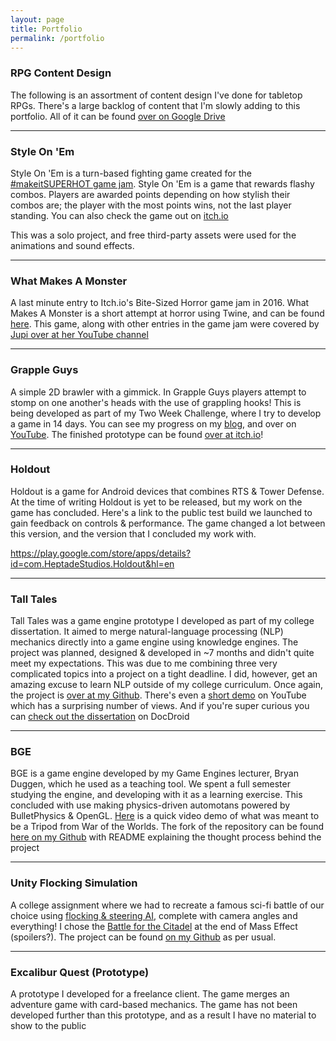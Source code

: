```yaml
---
layout: page
title: Portfolio
permalink: /portfolio
---
```

### RPG Content Design
The following is an assortment of content design I've done for tabletop RPGs. There's a large backlog of content that I'm slowly adding to this portfolio. All of it can be found [over on Google Drive](https://drive.google.com/drive/folders/0Bwg2FcBAt_-7bXNxa1lxc2ZRMXc?usp=sharing)

___

### Style On 'Em
Style On 'Em is a turn-based fighting game created for the [#makeitSUPERHOT game jam](http://www.moddb.com/games/style-on-em). Style On 'Em is a game that rewards flashy combos. Players are awarded points depending on how stylish their combos are; the player with the most points wins, not the last player standing. You can also check the game out on [itch.io](https://ariimoose.itch.io/style-on-em)

This was a solo project, and free third-party assets were used for the animations and sound effects.

___

### What Makes A Monster
A last minute entry to Itch.io's Bite-Sized Horror game jam in 2016. What Makes A Monster is a short attempt at horror using Twine, and can be found [here](https://ariimoose.itch.io/what-makes-a-monster). This game, along with other entries in the game jam were covered by [Jupi over at her YouTube channel](https://www.youtube.com/watch?v=rerOewfTKnk&feature=youtu.be)

___

### Grapple Guys

A simple 2D brawler with a gimmick. In Grapple Guys players attempt to stomp on one another's heads with the use of grappling hooks! This is being developed as part of my Two Week Challenge, where I try to develop a game in 14 days. You can see my progress on my [blog](https://ariimoose.github.io/), and over on [YouTube](https://www.youtube.com/playlist?list=PL-LX3iknXZp5djP7SACbGHA1dGJvhFg-x). The finished prototype can be found [over at itch.io](https://ariimoose.itch.io/grapple-guys)!

___

### Holdout

Holdout is a game for Android devices that combines RTS & Tower Defense. At the time of writing Holdout is yet to be released, but my work on the game has concluded. Here's a link to the public test build we launched to gain feedback on controls & performance. The game changed a lot between this version, and the version that I concluded my work with.

<https://play.google.com/store/apps/details?id=com.HeptadeStudios.Holdout&hl=en>

___

### Tall Tales

Tall Tales was a game engine prototype I developed as part of my college dissertation. It aimed to merge natural-language processing (NLP) mechanics directly into a game engine using knowledge engines. The project was planned, designed & developed in ~7 months and didn't quite meet my expectations. This was due to me combining three very complicated topics into a project on a tight deadline. I did, however, get an amazing excuse to learn NLP outside of my college curriculum. Once again, the project is [over at my Github](https://github.com/AriiMoose/Tall-Tales). There's even a [short demo](https://www.youtube.com/watch?v=BsKD6g6Sw58) on YouTube which has a surprising number of views. And if you're super curious you can [check out the dissertation](https://www.docdroid.net/VA2FWaD/andrewtullyfyp.pdf.html) on DocDroid

___

### BGE

BGE is a game engine developed by my Game Engines lecturer, Bryan Duggen, which he used as a teaching tool. We spent a full semester studying the engine, and developing with it as a learning exercise. This concluded with use making physics-driven automotans powered by BulletPhysics & OpenGL. [Here](https://youtu.be/ii049d7UFrg?t=5m54s) is a quick video demo of what was meant to be a Tripod from War of the Worlds. The fork of the repository can be found [here on my Github](https://github.com/AriiMoose/BGE) with README explaining the thought process behind the project

___

### Unity Flocking Simulation

A college assignment where we had to recreate a famous sci-fi battle of our choice using [flocking & steering AI](https://www.etc.cmu.edu/projects/pandai/aitypes.html), complete with camera angles and everything! I chose the [Battle for the Citadel](https://www.youtube.com/watch?v=bNnd6oUEQ2I) at the end of Mass Effect (spoilers?). The project can be found [on my Github](https://github.com/AriiMoose/Unity-Assignment-Sci-Fi-Battle) as per usual.

___

### Excalibur Quest (Prototype)

A prototype I developed for a freelance client. The game merges an adventure game with card-based mechanics. The game has not been developed further than this prototype, and as a result I have no material to show to the public
